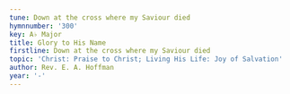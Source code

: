 ```yaml
---
tune: Down at the cross where my Saviour died
hymnnumber: '300'
key: A♭ Major
title: Glory to His Name
firstline: Down at the cross where my Saviour died
topic: 'Christ: Praise to Christ; Living His Life: Joy of Salvation'
author: Rev. E. A. Hoffman
year: '-'
---
```

